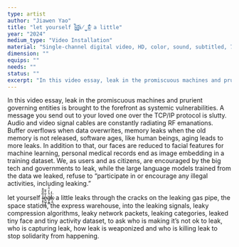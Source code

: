 ```yaml
---
type: artist
author: "Jiawen Yao"
title: "let yourself l̴͓̥̠̼̏̑̃̂̂͘ḛ̷̺̟͓͈̜̓̋̍̄̆ä̸̞̝̳́̾̓̈̾k̷͎̰̓̒͘ a little"
year: "2024"
medium_type: "Video Installation"
material: "Single-channel digital video, HD, color, sound, subtitled, 7'49''."
dimension: ""
equips: ""
needs: ""
status: ""
excerpt: "In this video essay, leak in the promiscuous machines and prurient governing entities is brought to the forefront as systemic vulnerabilities. A message you send out to your loved one over the TCP/IP protocol is slutty. Audio and video signal cables are constantly radiating RF emanations..."
---
```

In this video essay, leak in the promiscuous machines and prurient governing entities is brought to the forefront as systemic vulnerabilities. A message you send out to your loved one over the TCP/IP protocol is slutty. Audio and video signal cables are constantly radiating RF emanations. Buffer overflows when data overwrites, memory leaks when the old memory is not released, software ages, like human beings, aging leads to more leaks. In addition to that, our faces are reduced to facial features for machine learning, personal medical records end as image embedding in a training dataset. We, as users and as citizens, are encouraged by the big tech and governments to leak, while the large language models trained from the data we leaked, refuse to “participate in or encourage any illegal activities, including leaking.”

let yourself l̴͓̥̠̼̏̑̃̂̂͘ḛ̷̺̟͓͈̜̓̋̍̄̆ä̸̞̝̳́̾̓̈̾k̷͎̰̓̒͘ a little leaks through the cracks on the leaking gas pipe, the space station, the express warehouse, into the leaking signals, leaky compression algorithms, leaky network packets, leaking categories, leaked tiny face and tiny activity dataset, to ask who is making it’s not ok to leak, who is capturing leak, how leak is weaponized and who is killing leak to stop solidarity from happening.
